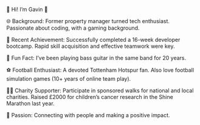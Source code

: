 👋 Hi! I’m Gavin 👋

🌐 Background:
Former property manager turned tech enthusiast.
Passionate about coding, with a gaming background.

🚀 Recent Achievement:
Successfully completed a 16-week developer bootcamp.
Rapid skill acquisition and effective teamwork were key.

🎸 Fun Fact:
I’ve been playing bass guitar in the same band for 20 years.

⚽ Football Enthusiast:
A devoted Tottenham Hotspur fan.
Also love football simulation games (10+ years of online team play).

🏃‍♂️ Charity Supporter:
Participate in sponsored walks for national and local charities.
Raised £2000 for children’s cancer research in the Shine Marathon last year.

🌟 Passion:
Connecting with people and making a positive impact.
